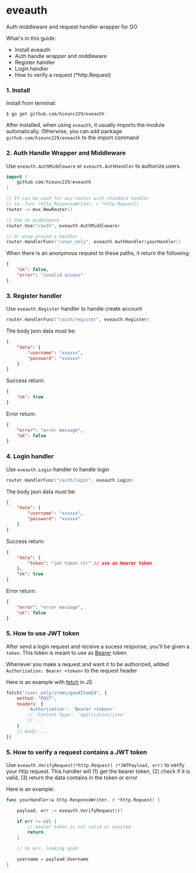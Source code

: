 # eveauth

Auth middleware and request handler wrapper for GO

What's in this guide:

- Install eveauth
- Auth handle wrapper and middleware
- Register handler
- Login handler
- How to verify a request (*http.Request)


### 1. Install

Install from terminal:

```ssh
$ go get github.com/hieunc229/eveauth
```

After installed, when using `eveauth`, it usually imports the module automatically. Otherwise, you can add package `github.com/hieunc229/eveauth` to the import command

### 2. Auth Handle Wrapper and Middleware

Use `eveauth.AuthMiddleware` or `eveauth.AuthHandler` to authorize users.

```go
import (
    github.com/hieunc229/eveauth
)

// It can be used for any router with standard handler
// ie. func (http.ResponseWriter, r *http.Request)
router := mux.NewRouter()

// Use as middleware
router.Use("/auth", eveauth.AuthMiddleware)

// Or wrap around a handler
router.HandlerFunc("/user_only", eveauth.AuthHandler(yourHandler))
```

When there is an anonymous request to these paths, it return the following:

```json
{
    "ok": false,
    "error": "invalid access"
}
```

### 3. Register handler

Use `eveauth.Register` handler to handle create account

```go
router.HandlerFunc("/auth/register", eveauth.Register)
```

The body json data must be:
```json
{
    "data": {
        "username": "xxxxxx",
        "password": "xxxxxx"
    }
}
```

Success return:
```json
{
    "ok": true
}
```

Error return:
```json
{
    "error": "error message",
    "ok": false
}
```

### 4. Login handler

Use `eveauth.Login` handler to handle login

```go
router.HandlerFunc("/auth/login", eveauth.Login)
```

The body json data must be:
```json
{
    "data": {
        "username": "xxxxxx",
        "password": "xxxxxx"
    }
}
```

Success return:
```json
{
    "data": {
        "token": "jwt token str" // use as bearer token
    },
    "ok": true
}
```

Error return:
```json
{
    "error": "error message",
    "ok": false
}
```

### 5. How to use JWT token

After send a login request and receive a sucess response, you'll be given a `token`. This token is meant to use as [Bearer](https://swagger.io/docs/specification/authentication/bearer-authentication/) token.

Whenever you make a request and want it to be authorized, added `Authorization: Bearer <token>` to the request header

Here is an example with [fetch](https://developer.mozilla.org/en-US/docs/Web/API/Fetch_API/Using_Fetch) in JS
```js
fetch("/user_only/items/goodItemId", {
    method: "POST",
    headers: {
        'Authorization': 'Bearer <token>'
        // 'Content-Type': 'application/json'
        // ...
    }
    // body: ...
})
```

### 5. How to verify a request contains a JWT token

Use `eveauth.VerifyRequest(*http.Request) (*JWTPayload, err)` to verify your http request. This handler will (1) get the bearer token, (2) check if it is valid, (3) return the data contains in the token or error

Here is an example:
```go
func yourHandler(w http.ResponseWriter, r *http.Request) {

    payload, err := eveauth.VerifyRequest(r)

    if err != nil {
        // bearer token is not valid or expired
        return;
    }

    // no err, looking good

    username = payload.Username
}
```
